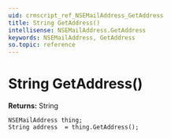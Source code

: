 ```yaml
---
uid: crmscript_ref_NSEMailAddress_GetAddress
title: String GetAddress()
intellisense: NSEMailAddress.GetAddress
keywords: NSEMailAddress, GetAddress
so.topic: reference
---
```


# String GetAddress()

**Returns:** String

```crmscript
NSEMailAddress thing;
String address  = thing.GetAddress();
```

